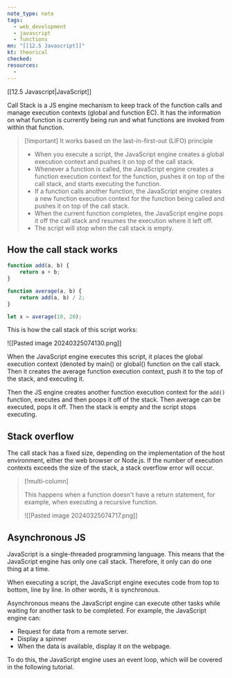 ```yaml
---
note_type: note
tags:
  - web_development
  - javascript
  - functions
mn: "[[12.5 Javascript]]"
kt: theorical
checked: 
resources:
  -
---
```

[[12.5 Javascript|JavaScript]]

Call Stack is a JS engine mechanism to keep track of the function calls and manage execution contexts (global and function EC).  It has the information on what function is currently being run and what functions are invoked from within that function.

>[!important] It works based on the last-in-first-out (LIFO) principle
>- When you execute a script, the JavaScript engine creates a global execution context and pushes it on top of the call stack.
>- Whenever a function is called, the JavaScript engine creates a function execution context for the function, pushes it on top of the call stack, and starts executing the function.
>- If a function calls another function, the JavaScript engine creates a new function execution context for the function being called and pushes it on top of the call stack.
>- When the current function completes, the JavaScript engine pops it off the call stack and resumes the execution where it left off.
>- The script will stop when the call stack is empty.
## How the call stack works
```javascript
function add(a, b) {
    return a + b;
}

function average(a, b) {
    return add(a, b) / 2;
}

let x = average(10, 20);
```

This is how the call stack of this script works:

![[Pasted image 20240325074130.png]]

When the JavaScript engine executes this script, it places the global execution context (denoted by main() or global() function on the call stack. Then it creates the average function execution context, push it to the top of the stack, and executing it. 

Then the JS engine creates another function execution context for the `add()` function, executes and then poops it off of the stack. Then average can be executed, pops it off. Then the stack is empty and the script stops executing. 
## Stack overflow
The call stack has a fixed size, depending on the implementation of the host environment, either the web browser or Node.js. If the number of execution contexts exceeds the size of the stack, a stack overflow error will occur.

>[!multi-column]
>
>This happens when a function doesn't have a return statement, for example, when executing a recursive function.
>
>![[Pasted image 20240325074717.png]]

## Asynchronous JS
JavaScript is a single-threaded programming language. This means that the JavaScript engine has only one call stack. Therefore, it only can do one thing at a time.

When executing a script, the JavaScript engine executes code from top to bottom, line by line. In other words, it is synchronous.

Asynchronous means the JavaScript engine can execute other tasks while waiting for another task to be completed. For example, the JavaScript engine can:

- Request for data from a remote server.
- Display a spinner
- When the data is available, display it on the webpage.

To do this, the JavaScript engine uses an event loop, which will be covered in the following tutorial.